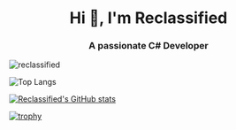 <h1 align="center">Hi 👋, I'm Reclassified</h1>
<h3 align="center">A passionate C# Developer</h3>

<p align="left"> <img src="https://komarev.com/ghpvc/?username=reclassified&label=Profile%20views&color=0e75b6&style=flat" alt="reclassified" /> </p>

![Top Langs](https://github-readme-stats.vercel.app/api/top-langs/?username=Reclassified&count_private=true&layout=compact&hide_border=true&theme=gruvbox&langs_count=10&exclude_repo=github-readme-stats)

[![Reclassified's GitHub stats](https://github-readme-stats.vercel.app/api?username=Reclassified&include_all_commits=true&count_private=true&show_icons=true&hide_border=true&theme=gruvbox&exclude_repo=github-readme-stats)](https://github.com/Reclassified/github-readme-stats)

[![trophy](https://github-profile-trophy.vercel.app/?username=Reclassified&theme=onedark)](https://github.com/ryo-ma/github-profile-trophy)
